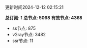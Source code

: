 更新时间2024-12-12 02:15:21

**总订阅: 1**
**总节点: 5068**
**有效节点: 4368**
- ss节点: 875
- v2ray节点: 3482
- ssr节点: 11
